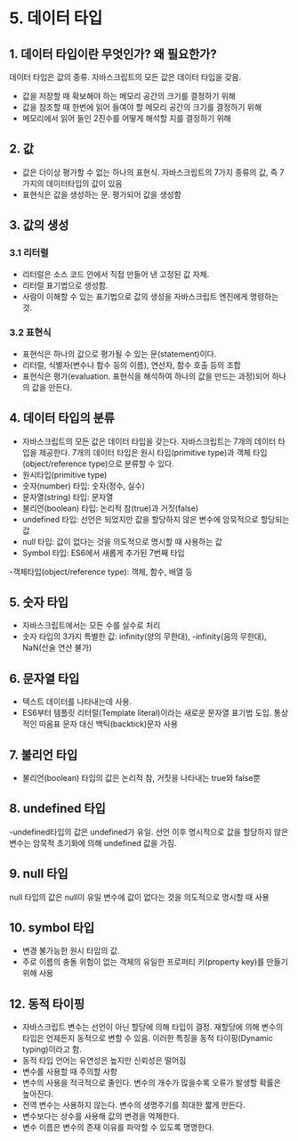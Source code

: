 # 5. 데이터 타입
## 1. 데이터 타입이란 무엇인가? 왜 필요한가?
데이터 타입은 값의 종류. 자바스크립트의 모든 값은 데이터 타입을 갖음. 
- 값을 저장할 때 확보해야 하는 메모리 공간의 크기를 결정하기 위해
- 값을 참조할 때 한번에 읽어 들여야 할 메모리 공간의 크기를 결정하기 위해
- 메모리에서 읽어 들인 2진수를 어떻게 해석할 지를 결정하기 위해

## 2. 값
- 값은 더이상 평가할 수 없는 하나의 표현식. 자바스크립트의 7가지 종류의 값, 즉 7가지의 데이터타입의 값이 있음
- 표현식은 값을 생성하는 문. 평가되어 값을 생성함

## 3. 값의 생성
### 3.1 리터럴
- 리터럴은 소스 코드 안에서 직접 만들어 낸 고정된 값 자체. 
- 리터럴 표기법으로 생성함. 
- 사람이 이해할 수 있는 표기법으로 값의 생성을 자바스크립트 엔진에게 명령하는 것.

### 3.2 표현식
- 표현식은 하나의 값으로 평가될 수 있는 문(statement)이다. 
- 리터럴, 식별자(변수나 함수 등의 이름), 연산자, 함수 호출 등의 조합
- 표현식은 평가(evaluation. 표현식을 해석하여 하나의 값을 만드는 과정)되어 하나의 값을 만든다.

## 4. 데이터 타입의 분류
- 자바스크립트의 모든 값은 데이터 타입을 갖는다. 자바스크립트는 7개의 데이터 타입을 제공한다. 7개의 데이터 타입은 원시 타입(primitive type)과 객체 타입(object/reference type)으로 분류할 수 있다.
- 원시타입(primitive type)
 - 숫자(number) 타입: 숫자(정수, 실수)
 - 문자열(string) 타입: 문자열
 - 불리언(boolean) 타입: 논리적 참(true)과 거짓(false)
 - undefined 타입: 선언은 되었지만 값을 할당하지 않은 변수에 암묵적으로 할당되는 값
 - null 타입: 값이 없다는 것을 의도적으로 명시할 때 사용하는 값
 - Symbol 타입: ES6에서 새롭게 추가된 7번째 타입

-객체타입(object/reference type): 객체, 함수, 배열 등

## 5. 숫자 타입
- 자바스크립트에서는 모든 수를 실수로 처리
- 숫자 타입의 3가지 특별한 값: infinity(양의 무한대), -infinity(음의 무한대), NaN(산술 연산 불가)

## 6. 문자열 타입
- 텍스트 데이터를 나타내는데 사용. 
- ES6부터 템플릿 리터럴(Template literal)이라는 새로운 문자열 표기법 도입. 통상적인 따옴표 문자 대신 백틱(backtick)문자 사용

## 7. 불리언 타입
- 불리언(boolean) 타입의 값은 논리적 참, 거짓을 나타내는 true와 false뿐

## 8. undefined 타입
-undefined타입의 값은 undefined가 유일. 선언 이후 명시적으로 값을 할당하지 않은 변수는 암묵적 초기화에 의해 undefined 값을 가짐.

## 9. null 타입
null 타입의 값은 null이 유일 변수에 값이 없다는 것을 의도적으로 명시할 때 사용

## 10. symbol 타입
- 변경 불가능한 원시 타입의 값. 
- 주로 이름의 충돌 위험이 없는 객체의 유일한 프로퍼티 키(property key)를 만들기 위해 사용

## 12. 동적 타이핑
- 자바스크립트 변수는 선언이 아닌 할당에 의해 타입이 결정. 재할당에 의해 변수의 타입은 언제든지 동적으로 변할 수 있음. 이러한 특징을 동적 타이핑(Dynamic typing)이라고 함.
- 동적 타입 언어는 유연성은 높지만 신뢰성은 떨어짐
- 변수를 사용할 때 주의할 사항
 - 변수의 사용을 적극적으로 줄인다. 변수의 개수가 많을수록 오류가 발생할 확률은 높아진다.
 - 전역 변수는 사용하지 않는다. 변수의 생명주기를 최대한 짧게 만든다.
 - 변수보다는 상수를 사용해 값의 변경을 억제한다.
 - 변수 이름은 변수의 존재 이유를 파악할 수 있도록 명명한다.
